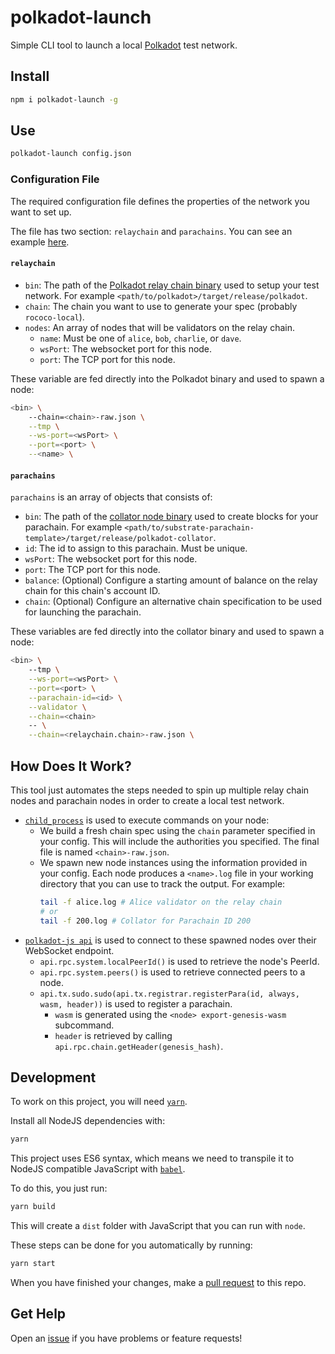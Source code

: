 # polkadot-launch
 Simple CLI tool to launch a local [Polkadot](https://github.com/paritytech/polkadot/) test network.

## Install

```bash
npm i polkadot-launch -g
```

## Use

```bash
polkadot-launch config.json
```

### Configuration File

The required configuration file defines the properties of the network you want to set up.

The file has two section: `relaychain` and `parachains`. You can see an example [here](config.json).

#### `relaychain`

* `bin`: The path of the [Polkadot relay chain binary](https://github.com/paritytech/polkadot/) used to setup your test network. For example `<path/to/polkadot>/target/release/polkadot`.
* `chain`: The chain you want to use to generate your spec (probably `rococo-local`).
* `nodes`: An array of nodes that will be validators on the relay chain.
	* `name`: Must be one of `alice`, `bob`, `charlie`, or `dave`.
	* `wsPort`: The websocket port for this node.
	* `port`: The TCP port for this node.

These variable are fed directly into the Polkadot binary and used to spawn a node:

```bash
<bin> \
	--chain=<chain>-raw.json \
	--tmp \
	--ws-port=<wsPort> \
	--port=<port> \
	--<name> \
```

#### `parachains`

`parachains` is an array of objects that consists of:

* `bin`: The path of the [collator node binary](https://github.com/substrate-developer-hub/substrate-parachain-template) used to create blocks for your parachain. For example `<path/to/substrate-parachain-template>/target/release/polkadot-collator`.
* `id`: The id to assign to this parachain. Must be unique.
* `wsPort`: The websocket port for this node.
* `port`: The TCP port for this node.
* `balance`: (Optional) Configure a starting amount of balance on the relay chain for this chain's account ID.
* `chain`: (Optional) Configure an alternative chain specification to be used for launching the parachain.

These variables are fed directly into the collator binary and used to spawn a node:

```bash
<bin> \
	--tmp \
	--ws-port=<wsPort> \
	--port=<port> \
	--parachain-id=<id> \
	--validator \
	--chain=<chain>
	-- \
	--chain=<relaychain.chain>-raw.json \
```

## How Does It Work?

This tool just automates the steps needed to spin up multiple relay chain nodes and parachain nodes in order to create a local test network.

* [`child_process`](https://nodejs.org/api/child_process.html) is used to execute commands on your node:
	* We build a fresh chain spec using the `chain` parameter specified in your config. This will include the authorities you specified. The final file is named `<chain>-raw.json`.
	* We spawn new node instances using the information provided in your config. Each node produces a `<name>.log` file in your working directory that you can use to track the output. For example:
		```bash
		tail -f alice.log # Alice validator on the relay chain
		# or
		tail -f 200.log # Collator for Parachain ID 200
		```
* [`polkadot-js api`](https://polkadot.js.org/api/) is used to connect to these spawned nodes over their WebSocket endpoint.
	* `api.rpc.system.localPeerId()` is used to retrieve the node's PeerId.
	* `api.rpc.system.peers()` is used to retrieve connected peers to a node.
	* `api.tx.sudo.sudo(api.tx.registrar.registerPara(id, always, wasm, header))` is used to register a parachain.
		* `wasm` is generated using the `<node> export-genesis-wasm` subcommand.
		* `header` is retrieved by calling `api.rpc.chain.getHeader(genesis_hash)`.

## Development

To work on this project, you will need [`yarn`](https://yarnpkg.com/).

Install all NodeJS dependencies with:

```bash
yarn
```

This project uses ES6 syntax, which means we need to transpile it to NodeJS compatible JavaScript with [`babel`](https://babeljs.io/).

To do this, you just run:

```bash
yarn build
```

This will create a `dist` folder with JavaScript that you can run with `node`.

These steps can be done for you automatically by running:

```bash
yarn start
```

When you have finished your changes, make a [pull request](https://github.com/shawntabrizi/polkadot-launch/pulls) to this repo.

## Get Help

Open an [issue](https://github.com/shawntabrizi/polkadot-launch/issues) if you have problems or feature requests!
